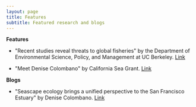 ```yaml
---
layout: page
title: Features
subtitle: Featured research and blogs
---
```

**Features**
- "Recent studies reveal threats to global fisheries" by the Department of Environmental Science, Policy, and Management at UC Berkeley. [Link](https://ourenvironment.berkeley.edu/news/2021/02/two-recent-studies-reveal-threats-global-fisheries)

- "Meet Denise Colombano" by California Sea Grant. [Link](https://caseagrant.ucsd.edu/blogs/meet-denise-colombano-delta-science-fellow)

**Blogs**
- "Seascape ecology brings a unified perspective to the San Francisco Estuary" by Denise Colombano. [Link](https://caseagrant.ucsd.edu/blogs/seascape-ecology-brings-a-unified-perspective-to-the-san-francisco-estuary)
